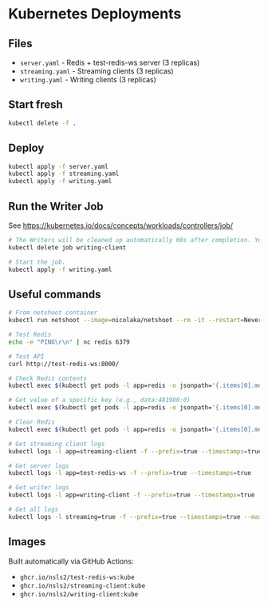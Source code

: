 # Kubernetes Deployments

## Files
- `server.yaml` - Redis + test-redis-ws server (3 replicas)
- `streaming.yaml` - Streaming clients (3 replicas)
- `writing.yaml` - Writing clients (3 replicas)

## Start fresh
```bash
kubectl delete -f .
```

## Deploy
```bash
kubectl apply -f server.yaml
kubectl apply -f streaming.yaml
kubectl apply -f writing.yaml
```

## Run the Writer Job
See https://kubernetes.io/docs/concepts/workloads/controllers/job/

```bash
# The Writers will be cleaned up automatically 60s after completion. You can delete it explicitly like this:
kubectl delete job writing-client

# Start the job.
kubectl apply -f writing.yaml
```

## Useful commands
```bash
# From netshoot container
kubectl run netshoot --image=nicolaka/netshoot --rm -it --restart=Never -- /bin/bash

# Test Redis
echo -e "PING\r\n" | nc redis 6379

# Test API
curl http://test-redis-ws:8000/

# Check Redis contents
kubectl exec $(kubectl get pods -l app=redis -o jsonpath='{.items[0].metadata.name}') -- redis-cli KEYS '*'

# Get value of a specific key (e.g., data:481980:0)
kubectl exec $(kubectl get pods -l app=redis -o jsonpath='{.items[0].metadata.name}') -- redis-cli HGETALL data:481980:0

# Clear Redis
kubectl exec $(kubectl get pods -l app=redis -o jsonpath='{.items[0].metadata.name}') -- redis-cli FLUSHALL

# Get streaming client logs
kubectl logs -l app=streaming-client -f --prefix=true --timestamps=true

# Get server logs
kubectl logs -l app=test-redis-ws -f --prefix=true --timestamps=true

# Get writer logs
kubectl logs -l app=writing-client -f --prefix=true --timestamps=true

# Get all logs
kubectl logs -l streaming=true -f --prefix=true --timestamps=true --max-log-requests 9
```

## Images
Built automatically via GitHub Actions:
- `ghcr.io/nsls2/test-redis-ws:kube`
- `ghcr.io/nsls2/streaming-client:kube`
- `ghcr.io/nsls2/writing-client:kube`

